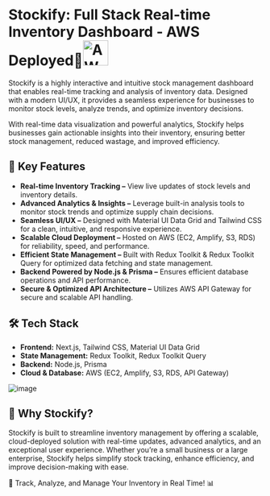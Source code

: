 # Stockify: Full Stack Real-time Inventory Dashboard - AWS Deployed🚀<img src="https://upload.wikimedia.org/wikipedia/commons/9/93/Amazon_Web_Services_Logo.svg" alt="AWS Logo" width="50">

Stockify is a highly interactive and intuitive stock management dashboard that enables real-time tracking and analysis of inventory data. Designed with a modern UI/UX, it provides a seamless experience for businesses to monitor stock levels, analyze trends, and optimize inventory decisions.

With real-time data visualization and powerful analytics, Stockify helps businesses gain actionable insights into their inventory, ensuring better stock management, reduced wastage, and improved efficiency.

## 🌟 Key Features

- **Real-time Inventory Tracking –** View live updates of stock levels and inventory details.
- **Advanced Analytics & Insights –** Leverage built-in analysis tools to monitor stock trends and optimize supply chain 
  decisions.
- **Seamless UI/UX –** Designed with Material UI Data Grid and Tailwind CSS for a clean, intuitive, and responsive experience.
- **Scalable Cloud Deployment –** Hosted on AWS (EC2, Amplify, S3, RDS) for reliability, speed, and performance.
- **Efficient State Management –** Built with Redux Toolkit & Redux Toolkit Query for optimized data fetching and state 
  management.
- **Backend Powered by Node.js & Prisma –** Ensures efficient database operations and API performance.
- **Secure & Optimized API Architecture –** Utilizes AWS API Gateway for secure and scalable API handling.

## 🛠 Tech Stack
- **Frontend:** Next.js, Tailwind CSS, Material UI Data Grid
- **State Management:** Redux Toolkit, Redux Toolkit Query
- **Backend:** Node.js, Prisma
- **Cloud & Database:** AWS (EC2, Amplify, S3, RDS, API Gateway)

![image](https://github.com/user-attachments/assets/7a718f9f-b217-485b-ae26-59697713aa24)


## 🚀 Why Stockify?
Stockify is built to streamline inventory management by offering a scalable, cloud-deployed solution with real-time updates, advanced analytics, and an exceptional user experience. Whether you’re a small business or a large enterprise, Stockify helps simplify stock tracking, enhance efficiency, and improve decision-making with ease.

🔹 Track, Analyze, and Manage Your Inventory in Real Time! 📊

